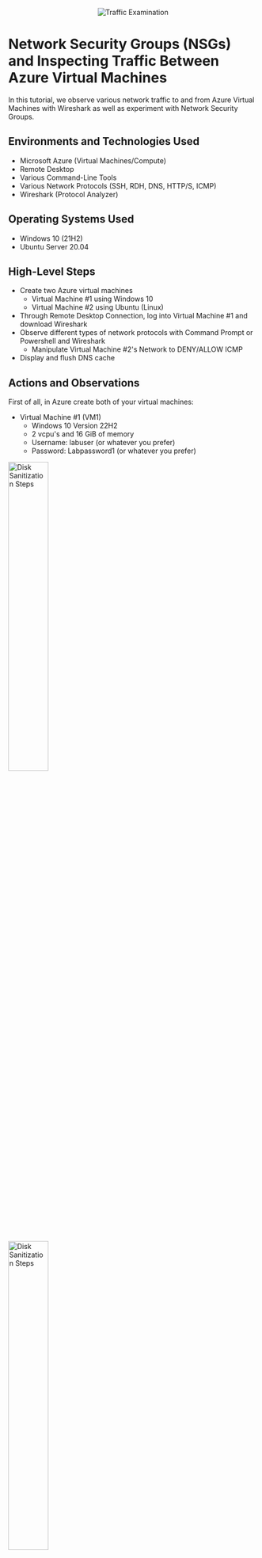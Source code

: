 <p align="center">
<img src="https://i.imgur.com/Ua7udoS.png" alt="Traffic Examination"/>
</p>

<h1>Network Security Groups (NSGs) and Inspecting Traffic Between Azure Virtual Machines</h1>
In this tutorial, we observe various network traffic to and from Azure Virtual Machines with Wireshark as well as experiment with Network Security Groups. <br />




<h2>Environments and Technologies Used</h2>

- Microsoft Azure (Virtual Machines/Compute)
- Remote Desktop
- Various Command-Line Tools
- Various Network Protocols (SSH, RDH, DNS, HTTP/S, ICMP)
- Wireshark (Protocol Analyzer) 

<h2>Operating Systems Used </h2>

- Windows 10 (21H2)
- Ubuntu Server 20.04

<h2>High-Level Steps</h2>

- Create two Azure virtual machines
  - Virtual Machine #1 using Windows 10
  - Virtual Machine #2 using Ubuntu (Linux)
- Through Remote Desktop Connection, log into Virtual Machine #1 and download Wireshark
- Observe different types of network protocols with Command Prompt or Powershell and Wireshark 
  - Manipulate Virtual Machine #2's Network to DENY/ALLOW ICMP
- Display and flush DNS cache

<h2>Actions and Observations</h2>

<p>

</p>
<p>
First of all, in Azure create both of your virtual machines:

  - Virtual Machine #1 (VM1)
    - Windows 10 Version 22H2
    - 2 vcpu's and 16 GiB of memory
    - Username: labuser (or whatever you prefer)
    - Password: Labpassword1 (or whatever you prefer)
<img src="https://i.imgur.com/dBBDzSI.png" height="40%" width="40%" alt="Disk Sanitization Steps"/>
</p>
<img src="https://i.imgur.com/SUlZPHS.png" height="40%" width="40%" alt="Disk Sanitization Steps"/>
</p>
Observe in the Network tab of the process of creating VM1 that the VM creates its own Virtual Network
</p>
<img src="https://i.imgur.com/08VKnEj.png" height="40%" width="40%" alt="Disk Sanitization Steps"/>
</p>

- Virtual Machine #2 (VM2)
  -  Ubuntu (Linux)
  -  2 vcpu's and 16 GiB of memory
  -  Set the Authentication type to Password
  -  Username: labuser (or whatever you prefer)
  -  Password: Labpassword1 (or whatever you prefer)

</p>
<img src="https://i.imgur.com/5hgzQPn.png" height="40%" width="40%" alt="Disk Sanitization Steps"/>
</p>
<img src="https://i.imgur.com/hzbxAYG.png" height="40%" width="40%" alt="Disk Sanitization Steps"/>

</p>
In the Network tab while creating VM2, check to make sure that VM2 is using the same virtual network as VM1
</p>
<img src="https://i.imgur.com/VC1zjkt.png" height="40%" width="40%" alt="Disk Sanitization Steps"/>
<br />

Now copy and paste VM1's public IP address into Remote Desktop Control and login with the credentials used in making VM1.
<p>
<img src="https://i.imgur.com/p7TjN7W.png" height="40%" width="40%" alt="Disk Sanitization Steps"/>
</p>
<img src="https://i.imgur.com/UzKOLMz.png" height="40%" width="40%" alt="Disk Sanitization Steps"/>
</p>
Once logged into VM1, search up "wireshark download" in a web browser and download Wireshark with all the default settings. 
</p> 
<img src="https://i.imgur.com/ZHGR4Bl.png" height="40%" width="40%" alt="Disk Sanitization Steps"/>
</p>
Open Wireshark. The first protocol we will observe is ICMP, so first press the blue fin symbol by the text line, then type in "icmp" and hit enter.
</p>
<img src="https://i.imgur.com/p9aTg0N.png" height="40%" width="40%" alt="Disk Sanitization Steps"/>
</p>
Get VM2's private IP address from Azure and perpetually ping it from the command line in VM1 by using the command: ping 10.0.0.5 -t
<p>
See that Wireshark is showing requests from VM1 and replies from VM2 which means VM1 is successfully pinging and getting replies back from VM2
</p>
<img src="https://i.imgur.com/b8YjSD2.png" height="40%" width="40%" alt="Disk Sanitization Steps"/>
<p>
<img src="https://i.imgur.com/swlBr1t.png" height="40%" width="40%" alt="Disk Sanitization Steps"/>
<p>
  
</p>
We will now block any inbound ICMP traffic from VM2's networking settings in Azure. From VM2's networking settings, press "Add inbound port rule".
</p>
<img src="https://i.imgur.com/gRX8ofJ.png" height="40%" width="40%" alt="Disk Sanitization Steps"/>
<p>
Select ICMP under Protocol
</p>
<img src="https://i.imgur.com/SmUeant.png" height="40%" width="40%" alt="Disk Sanitization Steps"/>
</p>
Under "Action" select Deny and set the priority to 250. (Priority works in numerical order, so for this demonstration it will be prioritized before anything else in the rules.) Click Save
<p>
<img src="https://i.imgur.com/y6xfupt.png" height="40%" width="40%" alt="Disk Sanitization Steps"/>
</p>
Going back to VM1, we can now see that in the command line as well as Wireshark, VM2 has blocked VM1's ping. Ping uses ICMP which is why in Wireshark, it only shows the ping requests from VM1 and no replies from VM2.
<p>
<img src="https://i.imgur.com/KFTcqEh.png" height="40%" width="40%" alt="Disk Sanitization Steps"/>
</p>
Now to enable ICMP traffic back to VM2, go back to VM2's networking settings in Azure, click on the new rule that we created, select Allow instead of Deny under "Action", then press save. After some time, you can see that VM2 is now sending replies back to Wireshark and the command prompt.
<p>
<img src="https://i.imgur.com/FNGOmpk.png" height="40%" width="40%" alt="Disk Sanitization Steps"/>
</p>
<img src="https://i.imgur.com/s035fBU.png" height="40%" width="40%" alt="Disk Sanitization Steps"/>
</p>
You can also ping different websites and it should send replies, for example with google:
<p>
<img src="https://i.imgur.com/02JUEy8.png" height="40%" width="40%" alt="Disk Sanitization Steps"/>
</p>
<br />
<p>
The next protocol we will observe is SSH. In the command line, type in "ssh 10.0.0.5" with the IP address being the private IP address of VM2. This lets you connect to VM2 through the command line, similar to the Remote Desktop Connection we are currently using but with no image. It will ask you if you want to continue connecting, so type "yes". You will be asked for the password to connect to VM2 which is the password you created while making VM2. It will not show when you type in your password, but once you type it in, press enter. You will now be connected to VM2 in the command line. To exit, simply type "exit".
<p>
<img src="https://i.imgur.com/ElYD5s8.png" height="40%" width="40%" alt="Disk Sanitization Steps"/>
</p>
<p>
Lorem ipsum dolor sit amet, consectetur adipiscing elit, sed do eiusmod tempor incididunt ut labore et dolore magna aliqua. Ut enim ad minim veniam, quis nostrud exercitation ullamco laboris nisi ut aliquip ex ea commodo consequat. Duis aute irure dolor in reprehenderit in voluptate velit esse cillum dolore eu fugiat nulla pariatur.
</p>
<br />
